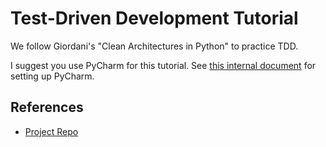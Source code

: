 # Test-Driven Development Tutorial

We follow Giordani's "Clean Architectures in Python" to practice TDD. 


I suggest you use PyCharm for this tutorial. See [this internal document](https://www.notion.so/smuhci/Using-Docker-Python-30daecda21eb42db967223ee0c83096f) for setting up PyCharm.


## References

* [Project Repo](https://github.com/pycabook/calc)